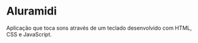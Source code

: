 # Aluramidi
 Aplicação que toca sons através de um teclado desenvolvido com HTML, CSS e JavaScript.
